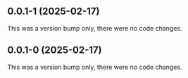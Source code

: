 ## 0.0.1-1 (2025-02-17)

This was a version bump only, there were no code changes.

## 0.0.1-0 (2025-02-17)

This was a version bump only, there were no code changes.
